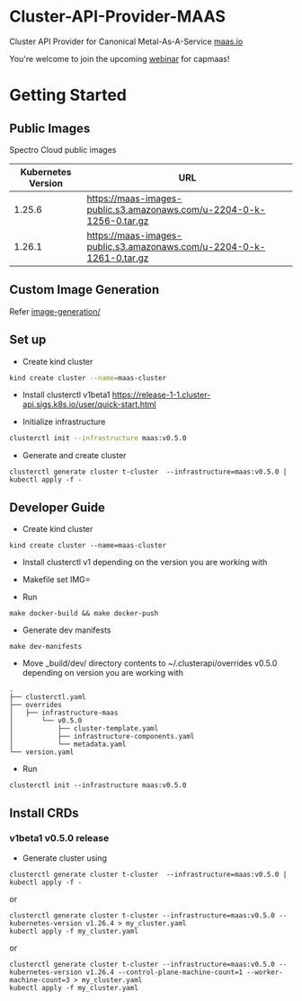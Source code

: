 # Cluster-API-Provider-MAAS
Cluster API Provider for Canonical Metal-As-A-Service [maas.io](https://maas.io/)

You're welcome to join the upcoming [webinar](https://www.spectrocloud.com/webinars/managing-bare-metal-k8s-like-any-other-cluster/) for capmaas!


# Getting Started

## Public Images
Spectro Cloud public images

| Kubernetes Version | URL                                                                        |
|--------------------|----------------------------------------------------------------------------|
| 1.25.6             | https://maas-images-public.s3.amazonaws.com/u-2204-0-k-1256-0.tar.gz       |
| 1.26.1             | https://maas-images-public.s3.amazonaws.com/u-2204-0-k-1261-0.tar.gz       |



## Custom Image Generation
Refer [image-generation/](image-generation/README.md)

## Set up

- Create kind cluster
```bash
kind create cluster --name=maas-cluster
```

- Install clusterctl v1beta1
https://release-1-1.cluster-api.sigs.k8s.io/user/quick-start.html

- Initialize infrastructure
```bash
clusterctl init --infrastructure maas:v0.5.0
```
- Generate and create cluster
```
clusterctl generate cluster t-cluster  --infrastructure=maas:v0.5.0 | kubectl apply -f -
```

## Developer Guide
- Create kind cluster
```shell
kind create cluster --name=maas-cluster
```

- Install clusterctl v1 depending on the version you are working with

- Makefile set IMG=<your docker repo>
- Run 
```shell
make docker-build && make docker-push
```
    
- Generate dev manifests
```shell
make dev-manifests
```

- Move _build/dev/ directory contents to ~/.clusterapi/overrides v0.5.0 depending on version you are working with

```text
.
├── clusterctl.yaml
├── overrides
│   ├── infrastructure-maas
│       └── v0.5.0
│           ├── cluster-template.yaml
│           ├── infrastructure-components.yaml
│           └── metadata.yaml
└── version.yaml

```

- Run
```shell
clusterctl init --infrastructure maas:v0.5.0
```


## Install CRDs

### v1beta1 v0.5.0 release
- Generate cluster using
```shell
clusterctl generate cluster t-cluster  --infrastructure=maas:v0.5.0 | kubectl apply -f -
```
or
```shell
clusterctl generate cluster t-cluster --infrastructure=maas:v0.5.0 --kubernetes-version v1.26.4 > my_cluster.yaml
kubectl apply -f my_cluster.yaml
```
or
```shell
clusterctl generate cluster t-cluster --infrastructure=maas:v0.5.0 --kubernetes-version v1.26.4 --control-plane-machine-count=1 --worker-machine-count=3 > my_cluster.yaml
kubectl apply -f my_cluster.yaml
```